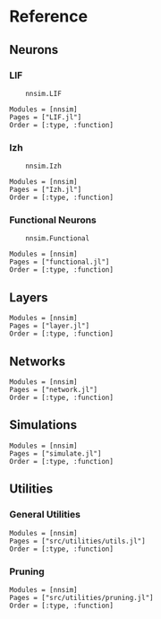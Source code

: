 # Reference

## Neurons
### LIF
```@docs
	nnsim.LIF
```
```@autodocs 
Modules = [nnsim]
Pages = ["LIF.jl"]
Order = [:type, :function]
```
### Izh 
```@docs
	nnsim.Izh
```
```@autodocs 
Modules = [nnsim]
Pages = ["Izh.jl"]
Order = [:type, :function]
```
### Functional Neurons
```@docs
	nnsim.Functional
```
```@autodocs 
Modules = [nnsim]
Pages = ["functional.jl"]
Order = [:type, :function]
```

## Layers
```@autodocs
Modules = [nnsim]
Pages = ["layer.jl"]
Order = [:type, :function]
```

## Networks
```@autodocs
Modules = [nnsim]
Pages = ["network.jl"]
Order = [:type, :function]
```

## Simulations
```@autodocs
Modules = [nnsim]
Pages = ["simulate.jl"]
Order = [:type, :function]
```

## Utilities
### General Utilities
```@autodocs
Modules = [nnsim]
Pages = ["src/utilities/utils.jl"]
Order = [:type, :function]
```
### Pruning
```@autodocs
Modules = [nnsim]
Pages = ["src/utilities/pruning.jl"]
Order = [:type, :function]
```
<!-- "src/utilities/pruning.jl" -->